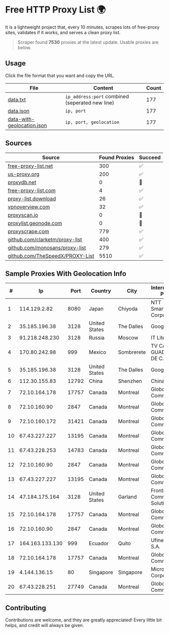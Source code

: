 
# Free HTTP Proxy List 🌍

It is a lightweight project that, every 10 minutes, scrapes lots of free-proxy sites, validates if it works, and serves a clean proxy list.


> Scraper found **7530** proxies at the latest update. Usable proxies are below.

## Usage

Click the file format that you want and copy the URL.


|File|Content|Count|
|----|-------|-----|
|[data.txt](https://raw.githubusercontent.com/themiralay/Proxy-List-World/master/data.txt)|`ip_address:port` combined (seperated new line)|177|
|[data.json](https://raw.githubusercontent.com/themiralay/Proxy-List-World/master/data.json)|`ip, port`|177|
|[data-with-geolocation.json](https://raw.githubusercontent.com/themiralay/Proxy-List-World/master/data-with-geolocation.json)|`ip, port, geolocation`|177|

## Sources

|Source|Found Proxies|Succeed|
|------|-------------|-------|
|[free-proxy-list.net](https://free-proxy-list.net)|300|✅|
|[us-proxy.org](https://www.us-proxy.org)|200|✅|
|[proxydb.net](http://proxydb.net)|0|🚫|
|[free-proxy-list.com](https://free-proxy-list.com/?page=&port=&type%5B%5D=http&type%5B%5D=https&up_time=0&search=Search)|4|✅|
|[proxy-list.download](https://www.proxy-list.download/HTTP)|26|✅|
|[vpnoverview.com](https://vpnoverview.com/privacy/anonymous-browsing/free-proxy-servers)|32|✅|
|[proxyscan.io](https://www.proxyscan.io)|0|🚫|
|[proxylist.geonode.com](https://proxylist.geonode.com/api/proxy-list?limit=300&page=1&sort_by=lastChecked&sort_type=desc&protocols=http,https)|0|🚫|
|[proxyscrape.com](https://api.proxyscrape.com/v2/?request=displayproxies&protocol=http&timeout=10000&country=all&ssl=all&anonymity=all)|779|✅|
|[github.com/clarketm/proxy-list](https://raw.githubusercontent.com/clarketm/proxy-list/master/proxy-list-raw.txt)|400|✅|
|[github.com/monosans/proxy-list](https://raw.githubusercontent.com/monosans/proxy-list/main/proxies/http.txt)|279|✅|
|[github.com/TheSpeedX/PROXY-List](https://raw.githubusercontent.com/TheSpeedX/PROXY-List/master/http.txt)|5510|✅|


## Sample Proxies With Geolocation Info

|#|Ip|Port|Country|City|Internet Service Provider|
|-|--|----|-------|----|-------------------------|
|1|114.129.2.82|8080|Japan|Chiyoda|NTT SmartConnect Corporation|
|2|35.185.196.38|3128|United States|The Dalles|Google LLC|
|3|91.218.248.230|3128|Russia|Moscow|IT Lite LLC|
|4|170.80.242.98|999|Mexico|Sombrerete|TV CABLE DEL GUADIANA S.A DE C.V.|
|5|35.185.196.38|3128|United States|The Dalles|Google LLC|
|6|112.30.155.83|12792|China|Shenzhen|China Mobile|
|7|72.10.164.178|17757|Canada|Montreal|GloboTech Communications|
|8|72.10.160.90|2847|Canada|Montreal|GloboTech Communications|
|9|72.10.160.172|31421|Canada|Montreal|GloboTech Communications|
|10|67.43.227.227|13195|Canada|Montreal|GloboTech Communications|
|11|67.43.228.253|14783|Canada|Montreal|GloboTech Communications|
|12|72.10.160.90|2847|Canada|Montreal|GloboTech Communications|
|13|67.43.227.227|13195|Canada|Montreal|GloboTech Communications|
|14|47.184.175.164|3128|United States|Garland|Frontier Communications Solutions|
|15|72.10.164.178|17757|Canada|Montreal|GloboTech Communications|
|16|72.10.160.90|2847|Canada|Montreal|GloboTech Communications|
|17|164.163.133.130|999|Ecuador|Quito|Ufinet Panama S.A.|
|18|72.10.164.178|17757|Canada|Montreal|GloboTech Communications|
|19|4.144.136.15|80|Singapore|Singapore|Microsoft Corporation|
|20|67.43.228.251|27749|Canada|Montreal|GloboTech Communications|



## Contributing

Contributions are welcome, and they are greatly appreciated! Every
little bit helps, and credit will always be given.

